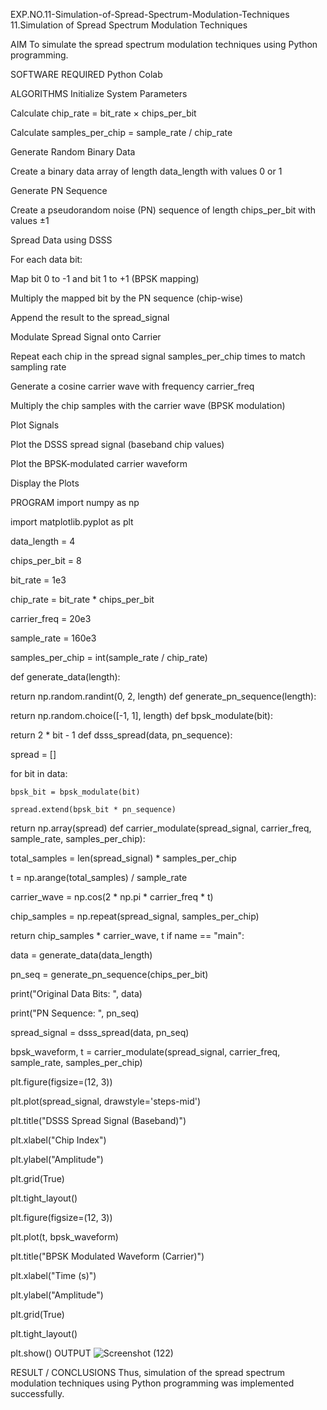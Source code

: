EXP.NO.11-Simulation-of-Spread-Spectrum-Modulation-Techniques
11.Simulation of Spread Spectrum Modulation Techniques

AIM
To simulate the spread spectrum modulation techniques using Python programming.

SOFTWARE REQUIRED
Python Colab

ALGORITHMS
Initialize System Parameters

Calculate chip_rate = bit_rate × chips_per_bit

Calculate samples_per_chip = sample_rate / chip_rate

Generate Random Binary Data

Create a binary data array of length data_length with values 0 or 1

Generate PN Sequence

Create a pseudorandom noise (PN) sequence of length chips_per_bit with values ±1

Spread Data using DSSS

For each data bit:

Map bit 0 to -1 and bit 1 to +1 (BPSK mapping)

Multiply the mapped bit by the PN sequence (chip-wise)

Append the result to the spread_signal

Modulate Spread Signal onto Carrier

Repeat each chip in the spread signal samples_per_chip times to match sampling rate

Generate a cosine carrier wave with frequency carrier_freq

Multiply the chip samples with the carrier wave (BPSK modulation)

Plot Signals

Plot the DSSS spread signal (baseband chip values)

Plot the BPSK-modulated carrier waveform

Display the Plots

PROGRAM
import numpy as np

import matplotlib.pyplot as plt

data_length = 4

chips_per_bit = 8

bit_rate = 1e3

chip_rate = bit_rate * chips_per_bit

carrier_freq = 20e3

sample_rate = 160e3

samples_per_chip = int(sample_rate / chip_rate)

def generate_data(length):

return np.random.randint(0, 2, length)
def generate_pn_sequence(length):

return np.random.choice([-1, 1], length)
def bpsk_modulate(bit):

return 2 * bit - 1
def dsss_spread(data, pn_sequence):

spread = []

for bit in data:

    bpsk_bit = bpsk_modulate(bit)

    spread.extend(bpsk_bit * pn_sequence)

return np.array(spread)
def carrier_modulate(spread_signal, carrier_freq, sample_rate, samples_per_chip):

total_samples = len(spread_signal) * samples_per_chip

t = np.arange(total_samples) / sample_rate

carrier_wave = np.cos(2 * np.pi * carrier_freq * t)

chip_samples = np.repeat(spread_signal, samples_per_chip)

return chip_samples * carrier_wave, t
if name == "main":

data = generate_data(data_length)

pn_seq = generate_pn_sequence(chips_per_bit)

print("Original Data Bits:     ", data)

print("PN Sequence:            ", pn_seq)

spread_signal = dsss_spread(data, pn_seq)

bpsk_waveform, t = carrier_modulate(spread_signal, carrier_freq, sample_rate, samples_per_chip)

plt.figure(figsize=(12, 3))

plt.plot(spread_signal, drawstyle='steps-mid')

plt.title("DSSS Spread Signal (Baseband)")

plt.xlabel("Chip Index")

plt.ylabel("Amplitude")

plt.grid(True)

plt.tight_layout()

plt.figure(figsize=(12, 3))

plt.plot(t, bpsk_waveform)

plt.title("BPSK Modulated Waveform (Carrier)")

plt.xlabel("Time (s)")

plt.ylabel("Amplitude")

plt.grid(True)

plt.tight_layout()

plt.show()
OUTPUT
![Screenshot (122)](https://github.com/user-attachments/assets/18c62cc1-1162-48e9-89a8-d3d8a950a671)


RESULT / CONCLUSIONS
Thus, simulation of the spread spectrum modulation techniques using Python programming was implemented successfully.
